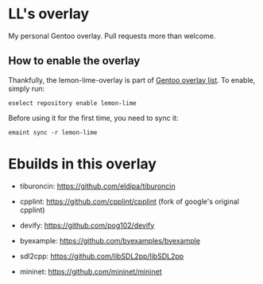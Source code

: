 # LL's overlay
My personal Gentoo overlay.
Pull requests more than welcome.

## How to enable the overlay
Thankfully, the lemon-lime-overlay is part of [Gentoo overlay list](https://overlays.gentoo.org/).
To enable, simply run:

```terminal
eselect repository enable lemon-lime
```

Before using it for the first time, you need to sync it:
```terminal
emaint sync -r lemon-lime
```

# Ebuilds in this overlay

- tiburoncin: https://github.com/eldipa/tiburoncin

- cpplint: https://github.com/cpplint/cpplint (fork of google's original cpplint)

- devify: https://github.com/pog102/devify

- byexample: https://github.com/byexamples/byexample

- sdl2cpp: https://github.com/libSDL2pp/libSDL2pp

- mininet: https://github.com/mininet/mininet
